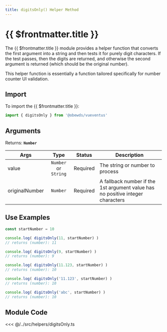 ```yaml
---
title: digitsOnly() Helper Method
---
```



<script setup>
    import DocsPackageVersion from '../../../src/views/compos/DocsPackageVersion.vue'
</script>



# {{ $frontmatter.title }}

The {{ $frontmatter.title }} module provides a helper function that converts the first argument into a string and then tests it for purely digit characters. If the test passes, then the digits are returned, and otherwise the second argument is returned (which should be the original number).

This helper function is essentially a function tailored specifically for number counter UI validation.







## Import

To import the {{ $frontmatter.title }}:

```javascript
import { digitsOnly } from '@obewds/vueventus'
```





## Arguments

Returns: **`Number`**  

| Args           | Type                 | Status     | Description |
|----------------|:--------------------:|:----------:|-------------|
| value          | `Number` or `String` | Required   | The string or number to process |
| originalNumber | `Number`             | Required   | A fallback number if the 1st argument value has no positive integer characters |






## Use Examples

```javascript
const startNumber = 10

console.log( digitsOnly(11, startNumber) )
// returns (number): 11

console.log( digitsOnly(9, startNumber) )
// returns (number): 9

console.log( digitsOnly(11.123, startNumber) )
// returns (number): 10

console.log( digitsOnly('11.123', startNumber) )
// returns (number): 10

console.log( digitsOnly('abc', startNumber) )
// returns (number): 10
```









## Module Code

<<< @/../src/helpers/digitsOnly.ts






<DocsPackageVersion/>
